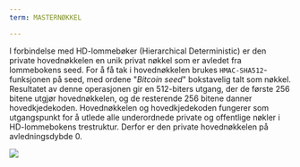 ```yaml
---
term: MASTERNØKKEL

---
```

I forbindelse med HD-lommebøker (Hierarchical Deterministic) er den private hovednøkkelen en unik privat nøkkel som er avledet fra lommebokens seed. For å få tak i hovednøkkelen brukes `HMAC-SHA512`-funksjonen på seed, med ordene "*Bitcoin seed*" bokstavelig talt som nøkkel. Resultatet av denne operasjonen gir en 512-biters utgang, der de første 256 bitene utgjør hovednøkkelen, og de resterende 256 bitene danner hovedkjedekoden. Hovednøkkelen og hovedkjedekoden fungerer som utgangspunkt for å utlede alle underordnede private og offentlige nøkler i HD-lommebokens trestruktur. Derfor er den private hovednøkkelen på avledningsdybde 0.

![](../../dictionnaire/assets/19.webp)